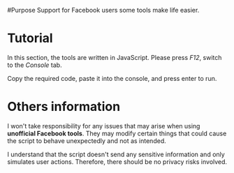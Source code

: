 #Purpose
Support for Facebook users some tools make life easier.

# Tutorial
In this section, the tools are written in JavaScript.
Please press *F12*, switch to the *Console* tab.

Copy the required code, paste it into the console, and press enter to run.

# Others information
I won't take responsibility for any issues that may arise when using **unofficial Facebook tools**. They may modify certain things that could cause the script to behave unexpectedly and not as intended.

I understand that the script doesn't send any sensitive information and only simulates user actions. Therefore, there should be no privacy risks involved.